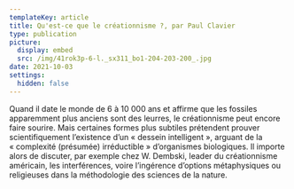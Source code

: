 ```yaml
---
templateKey: article
title: Qu'est-ce que le créationnisme ?, par Paul Clavier
type: publication
picture:
  display: embed
  src: /img/41rok3p-6-l._sx311_bo1-204-203-200_.jpg
date: 2021-10-03
settings:
  hidden: false
---
```

Quand il date le monde de 6 à 10 000 ans et affirme que les fossiles apparemment plus anciens sont des leurres, le créationnisme peut encore faire sourire. Mais certaines formes plus subtiles prétendent prouver scientifiquement l’existence d’un « dessein intelligent », arguant de la « complexité (présumée) irréductible » d’organismes biologiques. Il importe alors de discuter, par exemple chez W. Dembski, leader du créationnisme américain, les interférences, voire l’ingérence d’options métaphysiques ou religieuses dans la méthodologie des sciences de la nature.